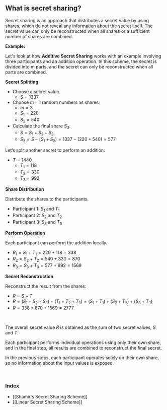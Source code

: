 ## What is secret sharing?

Secret sharing is an approach that distributes a secret value by using shares, which do not reveal any information about the secret itself. The secret value can only be reconstructed when all shares or a sufficient number of shares are combined.


**Example:**

Let's look at how **Additive Secret Sharing** works with an example involving three participants and an addition operation. In this scheme, the secret is divided into m parts, and the secret can only be reconstructed when all parts are combined.

**Secret Splitting**

- Choose a secret value.
    - $S = 1337$
- Choose $m - 1$ random numbers as shares.
    - $m = 3$
    - $S_1 = 220$
    - $S_2 = 540$
- Calculate the final share $S_3$.
    - $S = S_1 + S_2 + S_3$
    - $S_3 = S - (S_1 + S_2) = 1337 - (220 + 540) = 577$

Let’s split another secret to perform an addition:
- $T = 1440$
    - $T_1 = 118$
    - $T_2 = 330$
    - $T_3 = 992$

**Share Distribution**

Distribute the shares to the participants.
- Participant 1: $S_1$ and $T_1$
- Participant 2: $S_2$ and $T_2$
- Participant 3: $S_3$ and $T_3$

**Perform Operation**

Each participant can perform the addition locally.
- $R_1 = S_1 + T_1 = 220 + 118 = 338$
- $R_2 = S_2 + T_2 = 540 + 330 = 870$
- $R_3 = S_3 + T_3 = 577 + 992 = 1569$

**Secret Reconstruction**

Reconstruct the result from the shares:
- $R = S + T$
- $R = (S_1 + S_2 + S_3) + (T_1 + T_2 + T_3) = (S_1 + T_1) + (S_2 + T_2) + (S_3 + T_3)$
- $R = 338 + 870 + 1569 = 2777$

<br/>

The overall secret value $R$ is obtained as the sum of two secret values, $S$ and $T$.

Each participant performs individual operations using only their own share, and in the final step, all results are combined to reconstruct the final secret.

In the previous steps, each participant operates solely on their own share, so no information about the input values is exposed.

<br/>

### Index
- [[Shamir's Secret Sharing Scheme]]
- [[Linear Secret Sharing Scheme]]

